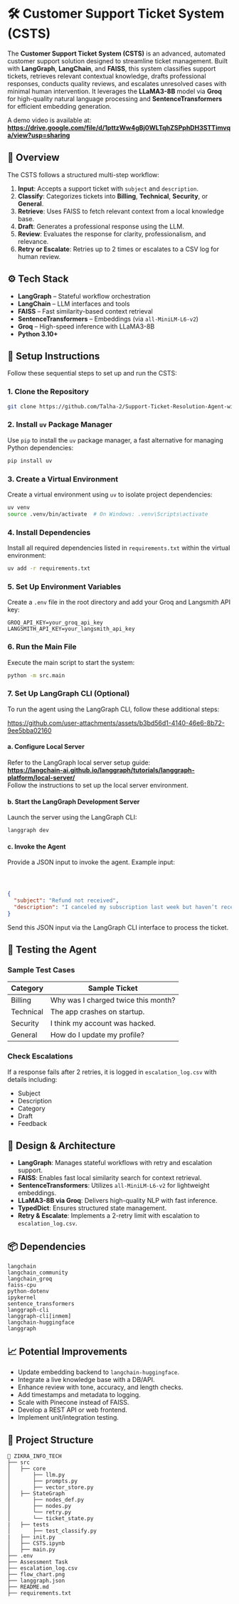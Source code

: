 # 🛠️ Customer Support Ticket System (CSTS)

The **Customer Support Ticket System (CSTS)** is an advanced, automated customer support solution designed to streamline ticket management. Built with **LangGraph**, **LangChain**, and **FAISS**, this system classifies support tickets, retrieves relevant contextual knowledge, drafts professional responses, conducts quality reviews, and escalates unresolved cases with minimal human intervention. It leverages the **LLaMA3-8B** model via **Groq** for high-quality natural language processing and **SentenceTransformers** for efficient embedding generation.

A demo video is available at:  
**https://drive.google.com/file/d/1pttzWw4gBj0WLTqhZSPphDH3STTimvqa/view?usp=sharing**

## 🧭 Overview

The CSTS follows a structured multi-step workflow:
1. **Input**: Accepts a support ticket with `subject` and `description`.
2. **Classify**: Categorizes tickets into **Billing**, **Technical**, **Security**, or **General**.
3. **Retrieve**: Uses FAISS to fetch relevant context from a local knowledge base.
4. **Draft**: Generates a professional response using the LLM.
5. **Review**: Evaluates the response for clarity, professionalism, and relevance.
6. **Retry or Escalate**: Retries up to 2 times or escalates to a CSV log for human review.

## ⚙️ Tech Stack
- **LangGraph** – Stateful workflow orchestration
- **LangChain** – LLM interfaces and tools
- **FAISS** – Fast similarity-based context retrieval
- **SentenceTransformers** – Embeddings (via `all-MiniLM-L6-v2`)
- **Groq** – High-speed inference with LLaMA3-8B
- **Python 3.10+**

## 🚀 Setup Instructions

Follow these sequential steps to set up and run the CSTS:

### 1. Clone the Repository
```bash
git clone https://github.com/Talha-2/Support-Ticket-Resolution-Agent-with-Multi-Step-Review-Loop-AGENTIC-AI.git
```

### 2. Install `uv` Package Manager
Use `pip` to install the `uv` package manager, a fast alternative for managing Python dependencies:
```bash
pip install uv
```

### 3. Create a Virtual Environment
Create a virtual environment using `uv` to isolate project dependencies:
```bash
uv venv
source .venv/bin/activate  # On Windows: .venv\Scripts\activate
```

### 4. Install Dependencies
Install all required dependencies listed in `requirements.txt` within the virtual environment:
```bash
uv add -r requirements.txt
```

### 5. Set Up Environment Variables
Create a `.env` file in the root directory and add your Groq and Langsmith API key:
```
GROQ_API_KEY=your_groq_api_key
LANGSMITH_API_KEY=your_langsmith_api_key
```

### 6. Run the Main File
Execute the main script to start the system:
```bash
python -m src.main
```

### 7. Set Up LangGraph CLI (Optional)
To run the agent using the LangGraph CLI, follow these additional steps:

https://github.com/user-attachments/assets/b3bd56d1-4140-46e6-8b72-9ee5bba02160

#### a. Configure Local Server
Refer to the LangGraph local server setup guide:  
**https://langchain-ai.github.io/langgraph/tutorials/langgraph-platform/local-server/**  
Follow the instructions to set up the local server environment.

#### b. Start the LangGraph Development Server
Launch the server using the LangGraph CLI:
```bash
langgraph dev
```

#### c. Invoke the Agent
Provide a JSON input to invoke the agent. Example input:
```json



{
  "subject": "Refund not received",
  "description": "I canceled my subscription last week but haven’t received a refund yet."
}
```
Send this JSON input via the LangGraph CLI interface to process the ticket.

## 🧪 Testing the Agent

### Sample Test Cases
| Category  | Sample Ticket                       |
|-----------|-------------------------------------|
| Billing   | Why was I charged twice this month? |
| Technical | The app crashes on startup.         |
| Security  | I think my account was hacked.      |
| General   | How do I update my profile?         |

### Check Escalations
If a response fails after 2 retries, it is logged in `escalation_log.csv` with details including:
- Subject
- Description
- Category
- Draft
- Feedback

## 🧠 Design & Architecture
- **LangGraph**: Manages stateful workflows with retry and escalation support.
- **FAISS**: Enables fast local similarity search for context retrieval.
- **SentenceTransformers**: Utilizes `all-MiniLM-L6-v2` for lightweight embeddings.
- **LLaMA3-8B via Groq**: Delivers high-quality NLP with fast inference.
- **TypedDict**: Ensures structured state management.
- **Retry & Escalate**: Implements a 2-retry limit with escalation to `escalation_log.csv`.

## 📦 Dependencies
```
langchain
langchain_community
langchain_groq
faiss-cpu
python-dotenv
ipykernel
sentence_transformers
langgraph-cli
langgraph-cli[inmem]
langchain-huggingface
langgraph
```

## 📈 Potential Improvements
- Update embedding backend to `langchain-huggingface`.
- Integrate a live knowledge base with a DB/API.
- Enhance review with tone, accuracy, and length checks.
- Add timestamps and metadata to logging.
- Scale with Pinecone instead of FAISS.
- Develop a REST API or web frontend.
- Implement unit/integration testing.

## 📂 Project Structure
```
📁 ZIKRA_INFO_TECH
├── src
│   ├── core
│       ├── llm.py
│       ├── prompts.py
│       ├── vector_store.py
│   ├── StateGraph
│       ├── nodes_def.py
│       ├── nodes.py
│       └── retry.py
│       └── ticket_state.py
|   ├── tests
│       ├── test_classify.py
|   ├── init.py
│   ├── CSTS.ipynb
│   ├── main.py
├── .env
├── Assessment Task 
├── escalation_log.csv
├── flow_chart.png
├── langgraph.json
├── README.md
├── requirements.txt
```
